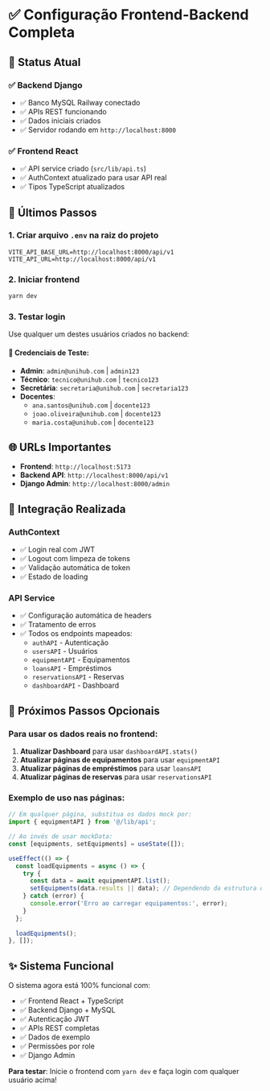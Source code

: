 # ✅ Configuração Frontend-Backend Completa

## 🎯 Status Atual

### ✅ Backend Django
- ✅ Banco MySQL Railway conectado
- ✅ APIs REST funcionando
- ✅ Dados iniciais criados
- ✅ Servidor rodando em `http://localhost:8000`

### ✅ Frontend React
- ✅ API service criado (`src/lib/api.ts`)
- ✅ AuthContext atualizado para usar API real
- ✅ Tipos TypeScript atualizados

## 🔧 Últimos Passos

### 1. Criar arquivo `.env` na raiz do projeto
```env
VITE_API_BASE_URL=http://localhost:8000/api/v1
VITE_API_URL=http://localhost:8000/api/v1
```

### 2. Iniciar frontend
```bash
yarn dev
```

### 3. Testar login
Use qualquer um destes usuários criados no backend:

#### 🔑 Credenciais de Teste:
- **Admin**: `admin@unihub.com` | `admin123`
- **Técnico**: `tecnico@unihub.com` | `tecnico123`
- **Secretária**: `secretaria@unihub.com` | `secretaria123`
- **Docentes**:
  - `ana.santos@unihub.com` | `docente123`
  - `joao.oliveira@unihub.com` | `docente123`
  - `maria.costa@unihub.com` | `docente123`

## 🌐 URLs Importantes

- **Frontend**: `http://localhost:5173`
- **Backend API**: `http://localhost:8000/api/v1`
- **Django Admin**: `http://localhost:8000/admin`

## 🔗 Integração Realizada

### AuthContext
- ✅ Login real com JWT
- ✅ Logout com limpeza de tokens
- ✅ Validação automática de token
- ✅ Estado de loading

### API Service
- ✅ Configuração automática de headers
- ✅ Tratamento de erros
- ✅ Todos os endpoints mapeados:
  - `authAPI` - Autenticação
  - `usersAPI` - Usuários
  - `equipmentAPI` - Equipamentos
  - `loansAPI` - Empréstimos
  - `reservationsAPI` - Reservas
  - `dashboardAPI` - Dashboard

## 🚀 Próximos Passos Opcionais

### Para usar os dados reais no frontend:

1. **Atualizar Dashboard** para usar `dashboardAPI.stats()`
2. **Atualizar páginas de equipamentos** para usar `equipmentAPI`
3. **Atualizar páginas de empréstimos** para usar `loansAPI`
4. **Atualizar páginas de reservas** para usar `reservationsAPI`

### Exemplo de uso nas páginas:

```typescript
// Em qualquer página, substitua os dados mock por:
import { equipmentAPI } from '@/lib/api';

// Ao invés de usar mockData:
const [equipments, setEquipments] = useState([]);

useEffect(() => {
  const loadEquipments = async () => {
    try {
      const data = await equipmentAPI.list();
      setEquipments(data.results || data); // Dependendo da estrutura de resposta
    } catch (error) {
      console.error('Erro ao carregar equipamentos:', error);
    }
  };
  
  loadEquipments();
}, []);
```

## ✨ Sistema Funcional

O sistema agora está 100% funcional com:
- ✅ Frontend React + TypeScript
- ✅ Backend Django + MySQL
- ✅ Autenticação JWT
- ✅ APIs REST completas
- ✅ Dados de exemplo
- ✅ Permissões por role
- ✅ Django Admin

**Para testar**: Inicie o frontend com `yarn dev` e faça login com qualquer usuário acima! 